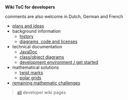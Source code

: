 **Wiki ToC for developers**

comments are also welcome in Dutch, German and French

  * [plans and ideas](ToDo.md)
  * background information
    * [history](history.md)
    * [diagrams, code and licenses](LicenceIssues.md)
  * technical documentation
    * [JavaDoc](http://bobbinwork.googlecode.com/svn/generated/api/index.html?nl/BobbinWork/diagram/model/package-tree.html)
    * [class/object diagrams](http://bobbinwork.googlecode.com/svn/trunk/doc/index.html)
    * [development environment / get started](GetStarted.md)
  * mathematical solutions
    * [twist marks](TwistMarkMath.md)
    * [polar grids](GridMath.md)
  * [remaining mathematic challenges](MathChallenges.md)

> [all](http://code.google.com/p/bobbinwork/w/list) developer wiki pages

